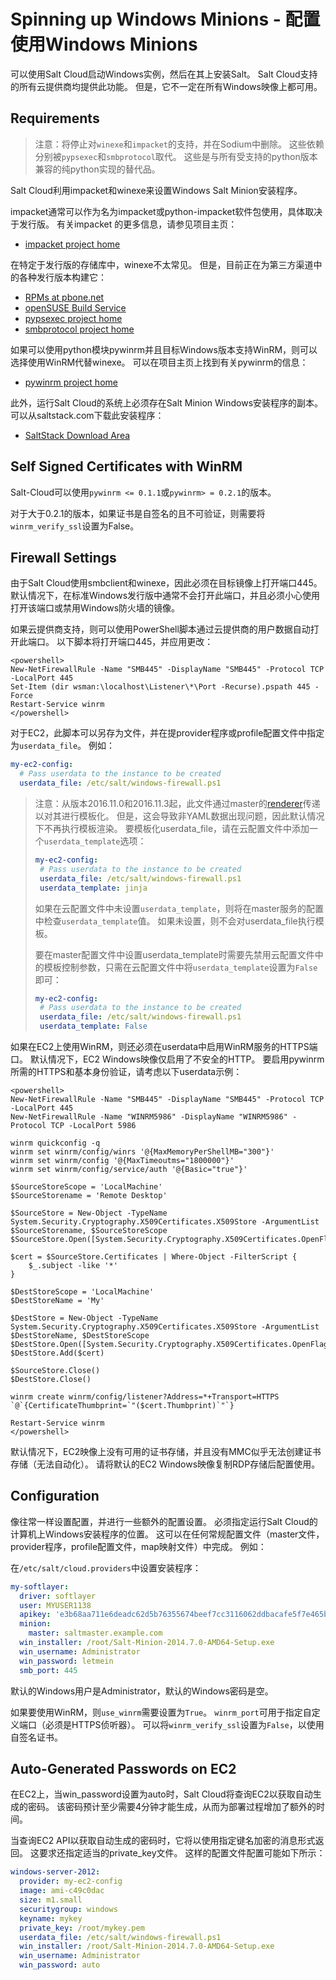 # Spinning up Windows Minions - 配置使用Windows Minions

可以使用Salt Cloud启动Windows实例，然后在其上安装Salt。 Salt Cloud支持的所有云提供商均提供此功能。 但是，它不一定在所有Windows映像上都可用。

## Requirements

> 注意：将停止对`winexe`和`impacket`的支持，并在Sodium中删除。 这些依赖分别被`pypsexec`和`smbprotocol`取代。 这些是与所有受支持的python版本兼容的纯python实现的替代品。

Salt Cloud利用impacket和winexe来设置Windows Salt Minion安装程序。

impacket通常可以作为名为impacket或python-impacket软件包使用，具体取决于发行版。 有关impacket 的更多信息，请参见项目主页：
- [impacket project home](https://code.google.com/p/impacket/)

在特定于发行版的存储库中，winexe不太常见。 但是，目前正在为第三方渠道中的各种发行版本构建它：
- [RPMs at pbone.net](http://rpm.pbone.net/index.php3?stat=3&search=winexe)
- [openSUSE Build Service](http://software.opensuse.org/package/winexe)
- [pypsexec project home](https://github.com/jborean93/pypsexec)
- [smbprotocol project home](https://github.com/jborean93/smbprotocol)

如果可以使用python模块pywinrm并且目标Windows版本支持WinRM，则可以选择使用WinRM代替winexe。 可以在项目主页上找到有关pywinrm的信息：
- [pywinrm project home](https://github.com/diyan/pywinrm)

此外，运行Salt Cloud的系统上必须存在Salt Minion Windows安装程序的副本。 可以从saltstack.com下载此安装程序：
- [SaltStack Download Area](https://repo.saltstack.com/windows/)

## Self Signed Certificates with WinRM

Salt-Cloud可以使用`pywinrm <= 0.1.1`或`pywinrm> = 0.2.1`的版本。

对于大于0.2.1的版本，如果证书是自签名的且不可验证，则需要将`winrm_verify_ssl`设置为False。

## Firewall Settings

由于Salt Cloud使用smbclient和winexe，因此必须在目标镜像上打开端口445。 默认情况下，在标准Windows发行版中通常不会打开此端口，并且必须小心使用打开该端口或禁用Windows防火墙的镜像。

如果云提供商支持，则可以使用PowerShell脚本通过云提供商的用户数据自动打开此端口。 以下脚本将打开端口445，并应用更改：
```
<powershell>
New-NetFirewallRule -Name "SMB445" -DisplayName "SMB445" -Protocol TCP -LocalPort 445
Set-Item (dir wsman:\localhost\Listener\*\Port -Recurse).pspath 445 -Force
Restart-Service winrm
</powershell>
```
对于EC2，此脚本可以另存为文件，并在提provider程序或profile配置文件中指定为`userdata_file`。 例如：
```YAML
my-ec2-config:
  # Pass userdata to the instance to be created
  userdata_file: /etc/salt/windows-firewall.ps1
```

> 注意：从版本2016.11.0和2016.11.3起，此文件通过master的[renderer](https://docs.saltstack.com/en/latest/ref/configuration/master.html#std:conf_master-renderer)传递以对其进行模板化。 但是，这会导致非YAML数据出现问题，因此默认情况下不再执行模板渲染。 要模板化userdata_file，请在云配置文件中添加一个`userdata_template`选项：
>
>```YAML
>my-ec2-config:
>  # Pass userdata to the instance to be created
>  userdata_file: /etc/salt/windows-firewall.ps1
>  userdata_template: jinja
>```
>
>如果在云配置文件中未设置`userdata_template`，则将在master服务的配置中检查`userdata_template`值。 如果未设置，则不会对userdata_file执行模板。
>
>要在master配置文件中设置userdata_template时需要先禁用云配置文件中的模板控制参数，只需在云配置文件中将`userdata_template`设置为`False`即可：
>```YAML
>my-ec2-config:
>  # Pass userdata to the instance to be created
>  userdata_file: /etc/salt/windows-firewall.ps1
>  userdata_template: False
>```

如果在EC2上使用WinRM，则还必须在userdata中启用WinRM服务的HTTPS端口。 默认情况下，EC2 Windows映像仅启用了不安全的HTTP。 要启用pywinrm所需的HTTPS和基本身份验证，请考虑以下userdata示例：
```
<powershell>
New-NetFirewallRule -Name "SMB445" -DisplayName "SMB445" -Protocol TCP -LocalPort 445
New-NetFirewallRule -Name "WINRM5986" -DisplayName "WINRM5986" -Protocol TCP -LocalPort 5986

winrm quickconfig -q
winrm set winrm/config/winrs '@{MaxMemoryPerShellMB="300"}'
winrm set winrm/config '@{MaxTimeoutms="1800000"}'
winrm set winrm/config/service/auth '@{Basic="true"}'

$SourceStoreScope = 'LocalMachine'
$SourceStorename = 'Remote Desktop'

$SourceStore = New-Object -TypeName System.Security.Cryptography.X509Certificates.X509Store -ArgumentList $SourceStorename, $SourceStoreScope
$SourceStore.Open([System.Security.Cryptography.X509Certificates.OpenFlags]::ReadOnly)

$cert = $SourceStore.Certificates | Where-Object -FilterScript {
    $_.subject -like '*'
}

$DestStoreScope = 'LocalMachine'
$DestStoreName = 'My'

$DestStore = New-Object -TypeName System.Security.Cryptography.X509Certificates.X509Store -ArgumentList $DestStoreName, $DestStoreScope
$DestStore.Open([System.Security.Cryptography.X509Certificates.OpenFlags]::ReadWrite)
$DestStore.Add($cert)

$SourceStore.Close()
$DestStore.Close()

winrm create winrm/config/listener?Address=*+Transport=HTTPS `@`{CertificateThumbprint=`"($cert.Thumbprint)`"`}

Restart-Service winrm
</powershell>
```
默认情况下，EC2映像上没有可用的证书存储，并且没有MMC似乎无法创建证书存储（无法自动化）。 请将默认的EC2 Windows映像复制RDP存储后配置使用。

## Configuration

像往常一样设置配置，并进行一些额外的配置设置。 必须指定运行Salt Cloud的计算机上Windows安装程序的位置。 这可以在任何常规配置文件（master文件，provider程序，profile配置文件，map映射文件）中完成。 例如：

在`/etc/salt/cloud.providers`中设置安装程序：
```YAML
my-softlayer:
  driver: softlayer
  user: MYUSER1138
  apikey: 'e3b68aa711e6deadc62d5b76355674beef7cc3116062ddbacafe5f7e465bfdc9'
  minion:
    master: saltmaster.example.com
  win_installer: /root/Salt-Minion-2014.7.0-AMD64-Setup.exe
  win_username: Administrator
  win_password: letmein
  smb_port: 445
```
默认的Windows用户是Administrator，默认的Windows密码是空。

如果要使用WinRM，则`use_winrm`需要设置为`True`。 `winrm_port`可用于指定自定义端口（必须是HTTPS侦听器）。 可以将`winrm_verify_ssl`设置为`False`，以使用自签名证书。

## Auto-Generated Passwords on EC2

在EC2上，当win_password设置为auto时，Salt Cloud将查询EC2以获取自动生成的密码。 该密码预计至少需要4分钟才能生成，从而为部署过程增加了额外的时间。

当查询EC2 API以获取自动生成的密码时，它将以使用指定键名加密的消息形式返回。 这要求还指定适当的private_key文件。 这样的配置文件配置可能如下所示：
```YAML
windows-server-2012:
  provider: my-ec2-config
  image: ami-c49c0dac
  size: m1.small
  securitygroup: windows
  keyname: mykey
  private_key: /root/mykey.pem
  userdata_file: /etc/salt/windows-firewall.ps1
  win_installer: /root/Salt-Minion-2014.7.0-AMD64-Setup.exe
  win_username: Administrator
  win_password: auto
```
